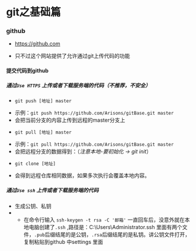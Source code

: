 # git之基础篇

### github

- https://github.com

- 只不过这个网站提供了允许通过git上传代码的功能
#### 提交代码到github
##### 通过`Use HTTPS` 上传或者下载服务端的代码（不推荐，不安全）
- `git push [地址] master`
 + 示例：`git push https://github.com/Arisons/gitBase.git master` 
 + 会把当前分支的内容上传到远程的master分支上
- `git pull [地址] master`
 + 示例：`git pull https://github.com/Arisons/gitBase.git master` 
 + 会把远程分支的数据得到：（*注意本地-要初始化 -> git init*）
- `git clone [地址]`
 + 会得到远程仓库相同数据，如果多次执行会覆盖本地内容。

 ##### 通过`Use ssh` 上传或者下载服务端的代码
 - 生成公钥、私钥
 - + 在命令行输入   `ssh-keygen -t rsa -C '邮箱'` 一直回车后，没意外就在本地电脑创建了`.ssh` ,路径是：C:\Users\Administrator\.ssh 里面有两个文件，`.pub`后缀结尾的是公钥，`.rsa`后缀结尾的是私钥。讲公钥文件打开，复制粘贴到github 中settings 里面